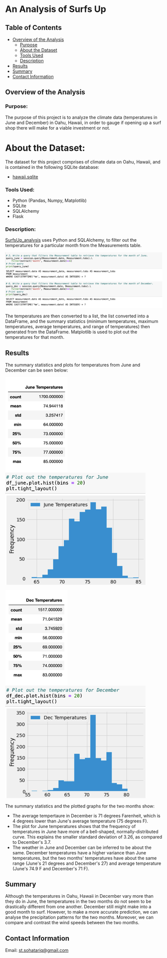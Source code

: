 # An Analysis of Surfs Up
## Table of Contents
- [Overview of the Analysis](#overview-of-the-analysis)
    - [Purpose](#purpose)
    - [About the Dataset](#about-the-dataset)
    - [Tools Used](#tools-used)
    - [Description](#description)
- [Results](#results)
- [Summary](#summary)
- [Contact Information](#contact-information)

## Overview of the Analysis
### Purpose:
The purpose of this project is to analyze the climate data (temperatures in June and December) in Oahu, Hawaii, in order to gauge if opening up a surf shop there will make for a viable investment or not. 

# About the Dataset:
The dataset for this project comprises of climate data on Oahu, Hawaii, and is contained in the following SQLite database:
 - [hawaii.sqlite](https://github.com/SohaT7/Surfs_Up/blob/main/Resources/hawaii.sqlite)

### Tools Used:
 - Python (Pandas, Numpy, Matplotlib)
 - SQLite
 - SQLAlchemy
 - Flask

### Description:
[SurfsUp_analysis](https://github.com/SohaT7/Surfs_Up/blob/main/SurfsUp_analysis.ipynb) uses Python and SQLAlchemy, to filter out the temperatures for a particular month from the Measurements table.

![query_june](https://github.com/SohaT7/Surfs_Up/blob/main/Images/query_june.png)
![query_dec](https://github.com/SohaT7/Surfs_Up/blob/main/Images/query_dec.png)

The temperatures are then converted to a list, the list converted into a DataFrame, and the summary statistics (minimum temperatures, maximum temperatures, average temperatures, and range of temperatures) then generated from the DataFrame. Matplotlib is used to plot out the temperatures for that month. 

## Results
The summary statistics and plots for temperatures from June and December can be seen below:

<img width="200" alt="image" src="https://github.com/SohaT7/Surfs_Up/blob/main/Images/df_june.png"> <img width="450" alt="image" src="https://github.com/SohaT7/Surfs_Up/blob/main/Images/plot_june.png">


<img width="200" alt="image" src="https://github.com/SohaT7/Surfs_Up/blob/main/Images/df_dec.png"> <img width="450" alt="image" src="https://github.com/SohaT7/Surfs_Up/blob/main/Images/plot_dec.png">

The summary statistics and the plotted graphs for the two months show:
 - The average tempertaure in December is 71 degrees Farenheit, which is 4 degrees lower than June's average temperature (75 degrees F).
 - The plot for June temperatures shows that the frequency of temperatures in June have more of a bell-shaped, normally-distributed curve. This explains the smaller standard deviation of 3.26, as compared to December's 3.7.
 - The weather in June and December can be inferred to be about the same. December temperatures have a higher variance than June temperatures, but the two months' temperatures have about the same range (June's 21 degrees and December's 27) and average temperature (June's 74.9 F and December's 71 F).

## Summary
Although the temperatures in Oahu, Hawaii in December vary more than they do in June, the temperatures in the two months do not seem to be drastically different from one another. December still might make into a good month to surf. However, to make a more accurate prediction, we can 
analyse the precipitation patterns for the two months. Moreover, we can compare and contrast the wind speeds between the two months. 

## Contact Information
Email: st.sohatariq@gmail.com
